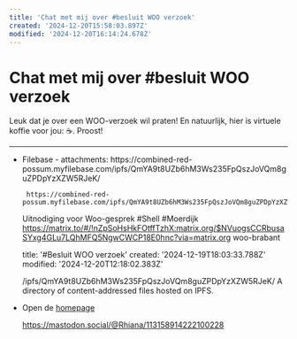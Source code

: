 ```yaml
---
title: 'Chat met mij over #besluit WOO verzoek'
created: '2024-12-20T15:58:03.897Z'
modified: '2024-12-20T16:14:24.678Z'
---
```


# Chat met mij over #besluit WOO verzoek 

<!DOCTYPE html PUBLIC "-//W3C//DTD XHTML 1.0 Strict//EN" "http://www.w3.org/TR/xhtml1/DTD/xhtml1-strict.dtd">
<html xml:lang="en" lang="en" xmlns="http://www.w3.org/1999/xhtml">
<head>
  <meta name="robots" content="noindex" />
  <meta http-equiv="Content-Type" content="text/html; charset=utf-8" />
  
</head>
<body>
  <p>
  Leuk dat je over een WOO-verzoek wil praten! En natuurlijk, hier is virtuele koffie voor jou: ☕. Proost!</P>
  
  -------------------------------------------------------
  
  <ul>
    <li>
     Filebase - attachments: 
     https://combined-red-possum.myfilebase.com/ipfs/QmYA9t8UZb6hM3Ws235FpQszJoVQm8guZPDpYzXZW5RJeK/
     
     https://combined-red-possum.myfilebase.com/ipfs/QmYA9t8UZb6hM3Ws235FpQszJoVQm8guZPDpYzXZW5RJeK/

Uitnodiging voor Woo-gesprek #Shell #Moerdijk
https://matrix.to/#/!nZpSoHsHkFOtffTzhX:matrix.org/$NVuogsCCRbusaSYxg4GLu7LQhMFQ5NgwCWCP18E0hnc?via=matrix.org
woo-brabant

title: '#Besluit WOO verzoek'
created: '2024-12-19T18:03:33.788Z'
modified: '2024-12-20T12:18:02.383Z'

/ipfs/QmYA9t8UZb6hM3Ws235FpQszJoVQm8guZPDpYzXZW5RJeK/
A directory of content-addressed files hosted on IPFS.</li>
    <li>Open de <a href="/">homepage</a></li>
    
 https://mastodon.social/@Rhiana/113158914222100228 
    
  </ul>
</body>
</html>

